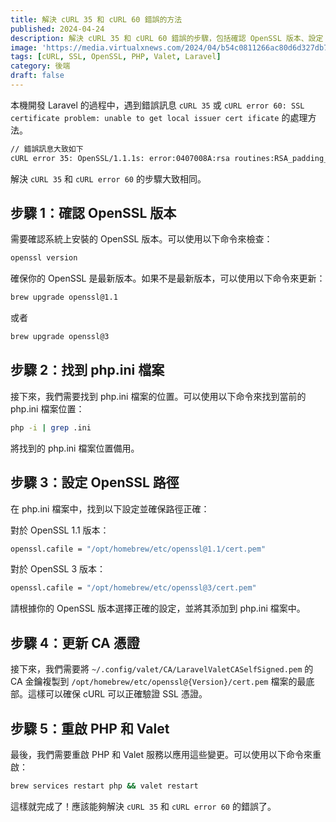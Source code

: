 ```yaml
---
title: 解決 cURL 35 和 cURL 60 錯誤的方法
published: 2024-04-24
description: 解決 cURL 35 和 cURL 60 錯誤的步驟，包括確認 OpenSSL 版本、設定 OpenSSL 路徑、更新 CA 憑證以及重啟 PHP 和 Valet 服務。
image: 'https://media.virtualxnews.com/2024/04/b54c0811266ac80d6d327db773600e6f.jpg'
tags: [cURL, SSL, OpenSSL, PHP, Valet, Laravel]
category: 後端
draft: false 
---
```


本機開發 Laravel 的過程中，遇到錯誤訊息 `cURL 35` 或 `cURL error 60: SSL certificate problem: unable to get local issuer cert ificate` 的處理方法。

```bash
// 錯誤訊息大致如下
cURL error 35: OpenSSL/1.1.1s: error:0407008A:rsa routines:RSA_padding_check_PKCS1_type_1:invalid padding (see https://curl.haxx.se/libcurl/c/libcurl-errors.html) for https://xxxx.test/api/v1/xxx/xxx
```

解決 `cURL 35` 和 `cURL error 60` 的步驟大致相同。

## 步驟 1：確認 OpenSSL 版本
需要確認系統上安裝的 OpenSSL 版本。可以使用以下命令來檢查：

```bash
openssl version
```

確保你的 OpenSSL 是最新版本。如果不是最新版本，可以使用以下命令來更新：

```bash
brew upgrade openssl@1.1
```

或者

```bash
brew upgrade openssl@3
```

## 步驟 2：找到 php.ini 檔案
接下來，我們需要找到 php.ini 檔案的位置。可以使用以下命令來找到當前的 php.ini 檔案位置：

```bash
php -i | grep .ini
```

將找到的 php.ini 檔案位置備用。

## 步驟 3：設定 OpenSSL 路徑
在 php.ini 檔案中，找到以下設定並確保路徑正確：

對於 OpenSSL 1.1 版本：

```bash
openssl.cafile = "/opt/homebrew/etc/openssl@1.1/cert.pem"
```

對於 OpenSSL 3 版本：

```bash
openssl.cafile = "/opt/homebrew/etc/openssl@3/cert.pem"
```

請根據你的 OpenSSL 版本選擇正確的設定，並將其添加到 php.ini 檔案中。

## 步驟 4：更新 CA 憑證
接下來，我們需要將 `~/.config/valet/CA/LaravelValetCASelfSigned.pem` 的 CA 金鑰複製到 `/opt/homebrew/etc/openssl@{Version}/cert.pem` 檔案的最底部。這樣可以確保 cURL 可以正確驗證 SSL 憑證。

## 步驟 5：重啟 PHP 和 Valet
最後，我們需要重啟 PHP 和 Valet 服務以應用這些變更。可以使用以下命令來重啟：

```bash
brew services restart php && valet restart
```

這樣就完成了！應該能夠解決 `cURL 35` 和 `cURL error 60` 的錯誤了。